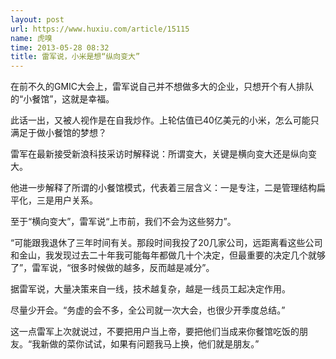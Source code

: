 ```yaml
---
layout: post
url: https://www.huxiu.com/article/15115
name: 虎嗅
time: 2013-05-28 08:32
title: 雷军说，小米是想“纵向变大”
---
```

在前不久的GMIC大会上，雷军说自己并不想做多大的企业，只想开个有人排队的“小餐馆”，这就是幸福。

此话一出，又被人视作是在自我炒作。上轮估值已40亿美元的小米，怎么可能只满足于做小餐馆的梦想？

雷军在最新接受新浪科技采访时解释说：所谓变大，关键是横向变大还是纵向变大。

他进一步解释了所谓的小餐馆模式，代表着三层含义：一是专注，二是管理结构扁平化，三是用户关系。

至于“横向变大”，雷军说“上市前，我们不会为这些努力”。

“可能跟我退休了三年时间有关。那段时间我投了20几家公司，远距离看这些公司和金山，我发现过去二十年我可能每年都做几十个决定，但最重要的决定几个就够了”，雷军说，“很多时候做的越多，反而越是减分”。

据雷军说，大量决策来自一线，技术越复杂，越是一线员工起决定作用。

尽量少开会。“务虚的会不多，全公司就一次大会，也很少开季度总结。”

这一点雷军上次就说过，不要把用户当上帝，要把他们当成来你餐馆吃饭的朋友。“我新做的菜你试试，如果有问题我马上换，他们就是朋友。”

